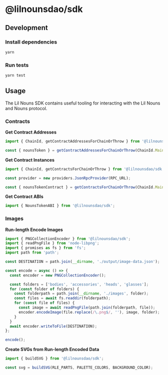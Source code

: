 # @lilnounsdao/sdk

## Development

### Install dependencies

```sh
yarn
```

### Run tests

```sh
yarn test
```

## Usage

The Lil Nouns SDK contains useful tooling for interacting with the Lil Nouns and Nouns protocol.

### Contracts

**Get Contract Addresses**

```ts
import { ChainId, getContractAddressesForChainOrThrow } from '@lilnounsdao/sdk';

const { nounsToken } = getContractAddressesForChainOrThrow(ChainId.Mainnet);
```

**Get Contract Instances**

```ts
import { ChainId, getContractsForChainOrThrow } from '@lilnounsdao/sdk';

const provider = new providers.JsonRpcProvider(RPC_URL);

const { nounsTokenContract } = getContractsForChainOrThrow(ChainId.Mainnet, provider);
```

**Get Contract ABIs**

```ts
import { NounsTokenABI } from '@lilnounsdao/sdk';
```

### Images

**Run-length Encode Images**

```ts
import { PNGCollectionEncoder } from '@lilnounsdao/sdk';
import { readPngFile } from 'node-libpng';
import { promises as fs } from 'fs';
import path from 'path';

const DESTINATION = path.join(__dirname, './output/image-data.json');

const encode = async () => {
  const encoder = new PNGCollectionEncoder();

  const folders = ['bodies', 'accessories', 'heads', 'glasses'];
  for (const folder of folders) {
    const folderpath = path.join(__dirname, './images', folder);
    const files = await fs.readdir(folderpath);
    for (const file of files) {
      const image = await readPngFile(path.join(folderpath, file));
      encoder.encodeImage(file.replace(/\.png$/, ''), image, folder);
    }
  }
  await encoder.writeToFile(DESTINATION);
};

encode();
```

**Create SVGs from Run-length Encoded Data**

```ts
import { buildSVG } from '@lilnounsdao/sdk';

const svg = buildSVG(RLE_PARTS, PALETTE_COLORS, BACKGROUND_COLOR);
```
